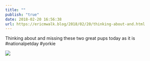 ```yaml
---
title: ""
publish: "true"
date: 2018-02-20 16:56:38
url: https://ericmwalk.blog/2018/02/20/thinking-about-and.html
---
```


Thinking about and missing these two great pups today as it is #nationalpetday #yorkie

![](https://ericmwalk.blog/uploads/2022/04525b8971.jpg)